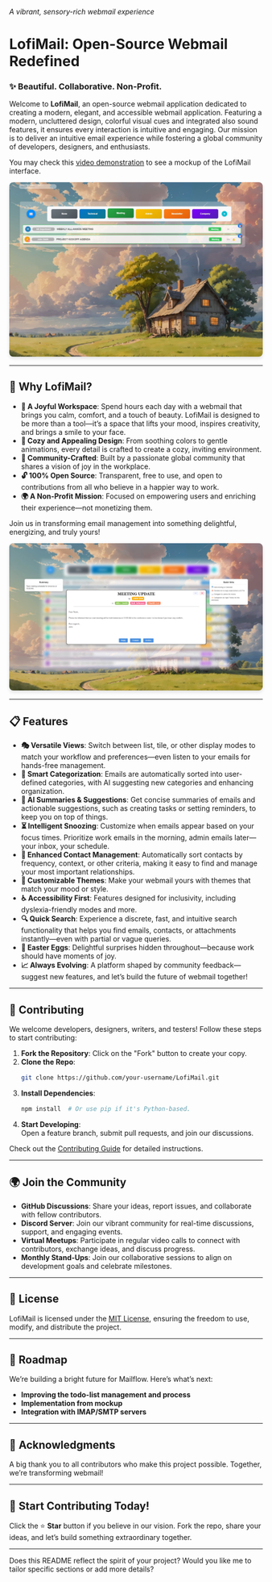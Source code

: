 *A vibrant, sensory-rich webmail experience*

# **LofiMail: Open-Source Webmail Redefined**

### ✨ **Beautiful. Collaborative. Non-Profit.**

Welcome to **LofiMail**, an open-source webmail application dedicated to creating a modern, elegant, and accessible webmail application. 
Featuring a modern, uncluttered design, colorful visual cues and integrated also sound features, it ensures every interaction is intuitive and engaging.
Our mission is to deliver an intuitive email experience while fostering a global community of developers, designers, and enthusiasts.

You may check this [video demonstration](https://youtu.be/9gQCQIe9RUc)  to see a mockup of the LofiMail interface.


<p align="center">
  

  <img src="screenshots/WebMailSelection.jpg" alt="Selection of mails" style="max-width: 100%; height: auto; border-radius: 8px; box-shadow: 0px 4px 6px rgba(0, 0, 0, 0.1);">
</p>

---

## 🌟 **Why LofiMail?**

- **💫 A Joyful Workspace**: Spend hours each day with a webmail that brings you calm, comfort, and a touch of beauty. LofiMail is designed to be more than a tool—it’s a space that lifts your mood, inspires creativity, and brings a smile to your face.  
- **🎨 Cozy and Appealing Design**: From soothing colors to gentle animations, every detail is crafted to create a cozy, inviting environment.  
- **🤝 Community-Crafted**: Built by a passionate global community that shares a vision of joy in the workplace.  
- **🔓 100% Open Source**: Transparent, free to use, and open to contributions from all who believe in a happier way to work.  
- **🌍 A Non-Profit Mission**: Focused on empowering users and enriching their experience—not monetizing them.  

Join us in transforming email management into something delightful, energizing, and truly yours!


<p align="center">
  <img src="screenshots/ScreenCapture_Message.jpg" alt="A single mail" style="max-width: 100%; height: auto; border-radius: 8px; box-shadow: 0px 4px 6px rgba(0, 0, 0, 0.1);">
</p>

---

## 📋 **Features**


- **🎭 Versatile Views**: Switch between list, tile, or other display modes to match your workflow and preferences—even listen to your emails for hands-free management.  
- **🧠 Smart Categorization**: Emails are automatically sorted into user-defined categories, with AI suggesting new categories and enhancing organization.  
- **📝 AI Summaries & Suggestions**: Get concise summaries of emails and actionable suggestions, such as creating tasks or setting reminders, to keep you on top of things.  
- **⏳ Intelligent Snoozing**: Customize when emails appear based on your focus times. Prioritize work emails in the morning, admin emails later—your inbox, your schedule.  
- **👥 Enhanced Contact Management**: Automatically sort contacts by frequency, context, or other criteria, making it easy to find and manage your most important relationships.  
- **🎨 Customizable Themes**: Make your webmail yours with themes that match your mood or style.  
- **♿ Accessibility First**: Features designed for inclusivity, including dyslexia-friendly modes and more.  
- **🔍 Quick Search**: Experience a discrete, fast, and intuitive search functionality that helps you find emails, contacts, or attachments instantly—even with partial or vague queries.
- **🥚 Easter Eggs**: Delightful surprises hidden throughout—because work should have moments of joy.  
- **📈 Always Evolving**: A platform shaped by community feedback—suggest new features, and let’s build the future of webmail together!  

---

## 🤝 **Contributing**

We welcome developers, designers, writers, and testers! Follow these steps to start contributing:

1. **Fork the Repository**: Click on the "Fork" button to create your copy.  
2. **Clone the Repo**:  
   ```bash
   git clone https://github.com/your-username/LofiMail.git
   ```
3. **Install Dependencies**:  
   ```bash
   npm install  # Or use pip if it's Python-based.
   ```
4. **Start Developing**:  
   Open a feature branch, submit pull requests, and join our discussions.

Check out the [Contributing Guide](CONTRIBUTING.md) for detailed instructions.

---

## 🌍 **Join the Community**

- **GitHub Discussions**: Share your ideas, report issues, and collaborate with fellow contributors.  
- **Discord Server**: Join our vibrant community for real-time discussions, support, and engaging events.  
- **Virtual Meetups**: Participate in regular video calls to connect with contributors, exchange ideas, and discuss progress.  
- **Monthly Stand-Ups**: Join our collaborative sessions to align on development goals and celebrate milestones.  

---

## 📜 **License**

LofiMail is licensed under the [MIT License](LICENSE), ensuring the freedom to use, modify, and distribute the project.

---

## 🎯 **Roadmap**

We’re building a bright future for Mailflow. Here’s what’s next:

- **Improving the todo-list management and process**
- **Implementation from  mockup**  
- **Integration with IMAP/SMTP servers**  

---

## 🙌 **Acknowledgments**

A big thank you to all contributors who make this project possible. Together, we’re transforming webmail!

---

## 🌟 **Start Contributing Today!**

Click the ⭐ **Star** button if you believe in our vision. Fork the repo, share your ideas, and let’s build something extraordinary together.

---

Does this README reflect the spirit of your project? Would you like me to tailor specific sections or add more details?
